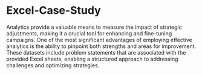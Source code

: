 # Excel-Case-Study
Analytics provide a valuable means to measure the impact of strategic adjustments, making it a crucial tool for enhancing and fine-tuning campaigns. One of the most significant advantages of employing effective analytics is the ability to pinpoint both strengths and areas for improvement. These datasets include problem statements that are associated with the provided Excel sheets, enabling a structured approach to addressing challenges and optimizing strategies.
